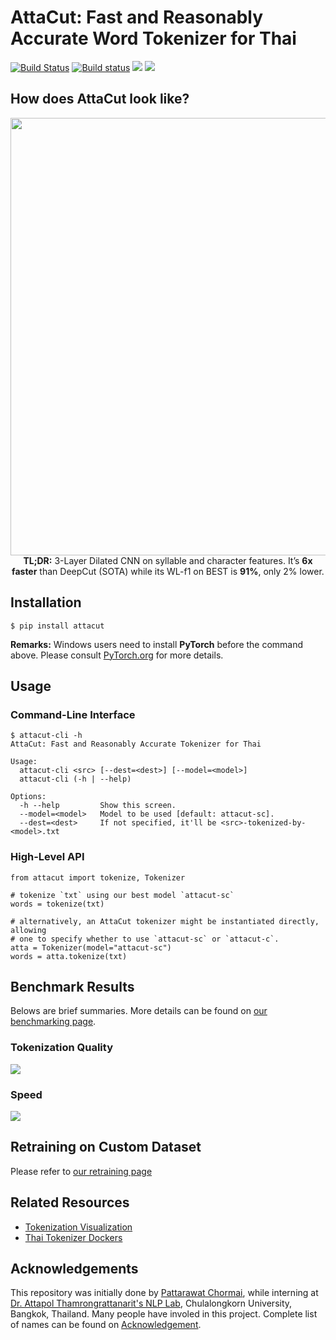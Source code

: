 # AttaCut: Fast and Reasonably Accurate Word Tokenizer for Thai

[![Build Status](https://travis-ci.org/PyThaiNLP/attacut.svg?branch=master)](https://travis-ci.org/PyThaiNLP/attacut)
[![Build status](https://ci.appveyor.com/api/projects/status/ittfnb2pyg95kpxk/branch/master?svg=true)](https://ci.appveyor.com/project/wannaphongcom/attacut/branch/master)
[![](https://img.shields.io/badge/-presentation-informational)](https://drive.google.com/file/d/16AUNZv1HXVmERgryfBf4JpCo1QrQyHHE/view?usp=sharing)
![](https://img.shields.io/badge/doi-WIP-informational)

## How does AttaCut look like?

<div align="center">
    <img src="https://i.imgur.com/8yMq7IB.png" width="700px"/>
    <br/>
    <b>TL;DR:</b> 
3-Layer Dilated CNN on syllable and character features. It’s <b>6x faster</b> than DeepCut (SOTA) while its WL-f1 on BEST is <b>91%</b>, only 2% lower.
</div>

## Installation

```
$ pip install attacut
```

**Remarks:** Windows users need to install **PyTorch** before the command above.
Please consult [PyTorch.org](https://pytorch.org) for more details.

## Usage

### Command-Line Interface
```
$ attacut-cli -h
AttaCut: Fast and Reasonably Accurate Tokenizer for Thai

Usage:
  attacut-cli <src> [--dest=<dest>] [--model=<model>]
  attacut-cli (-h | --help)

Options:
  -h --help         Show this screen.
  --model=<model>   Model to be used [default: attacut-sc].
  --dest=<dest>     If not specified, it'll be <src>-tokenized-by-<model>.txt
```

### High-Level API 
```
from attacut import tokenize, Tokenizer

# tokenize `txt` using our best model `attacut-sc`
words = tokenize(txt)

# alternatively, an AttaCut tokenizer might be instantiated directly, allowing
# one to specify whether to use `attacut-sc` or `attacut-c`.
atta = Tokenizer(model="attacut-sc")
words = atta.tokenize(txt)
```

## Benchmark Results

Belows are brief summaries. More details can be found on [our benchmarking page](https://pythainlp.github.io/attacut/benchmark.html).


### Tokenization Quality
![](https://pythainlp.github.io/attacut/_images/quality-benchmark-in-of-domain.png)

### Speed
![](https://pythainlp.github.io/attacut/_images/speed-benchmark-ec2.png)


## Retraining on Custom Dataset
Please refer to [our retraining page](https://pythainlp.github.io/attacut/)

## Related Resources
- [Tokenization Visualization][tovis]
- [Thai Tokenizer Dockers][docker]

## Acknowledgements
This repository was initially done by [Pattarawat Chormai][pat], while interning at [Dr. Attapol Thamrongrattanarit's NLP Lab][ate], Chulalongkorn University, Bangkok, Thailand.
Many people have involed in this project. Complete list of names can be found on [Acknowledgement](https://pythainlp.github.io/attacut/acknowledgement.html).


[pat]: http://pat.chormai.org
[ate]: https://attapol.github.io/lab.html
[noom]: https://github.com/Ekkalak-T
[can]: https://github.com/c4n
[ake]: https://github.com/ekapolc
[tovis]: https://pythainlp.github.io/tokenization-benchmark-visualization/
[docker]: https://github.com/PyThaiNLP/docker-thai-tokenizers
